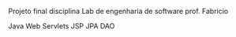 
Projeto final disciplina Lab de engenharia de software
prof. Fabricio

Java Web
Servlets
JSP
JPA
DAO



